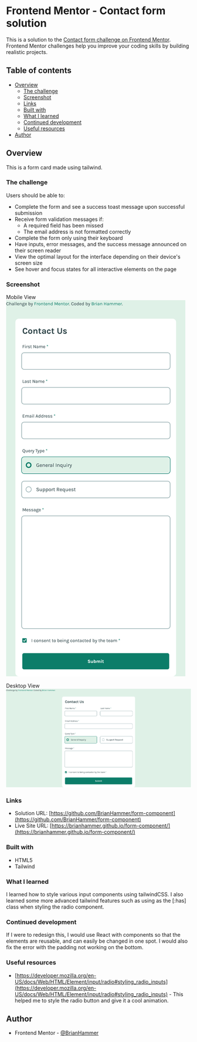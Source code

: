 # Frontend Mentor - Contact form solution

This is a solution to the [Contact form challenge on Frontend Mentor](https://www.frontendmentor.io/challenges/contact-form--G-hYlqKJj). Frontend Mentor challenges help you improve your coding skills by building realistic projects.

## Table of contents

- [Overview](#overview)
  - [The challenge](#the-challenge)
  - [Screenshot](#screenshot)
  - [Links](#links)
  - [Built with](#built-with)
  - [What I learned](#what-i-learned)
  - [Continued development](#continued-development)
  - [Useful resources](#useful-resources)
- [Author](#author)

## Overview

This is a form card made using tailwind.

### The challenge

Users should be able to:

- Complete the form and see a success toast message upon successful submission
- Receive form validation messages if:
  - A required field has been missed
  - The email address is not formatted correctly
- Complete the form only using their keyboard
- Have inputs, error messages, and the success message announced on their screen reader
- View the optimal layout for the interface depending on their device's screen size
- See hover and focus states for all interactive elements on the page

### Screenshot

Mobile View
![](./screenshots/mobile.png)

Desktop View
![](./screenshots/desktop.png)

### Links

- Solution URL: [https://github.com/BrianHammer/form-component](https://github.com/BrianHammer/form-component)
- Live Site URL: [https://brianhammer.github.io/form-component/](https://brianhammer.github.io/form-component/)

### Built with

- HTML5
- Tailwind

### What I learned

I learned how to style various input components using tailwindCSS. I also learned some more advanced tailwind features such as using as the [:has] class when styling the radio component.

### Continued development

If I were to redesign this, I would use React with components so that the elements are reusable, and can easily be changed in one spot. I would also fix the error with the padding not working on the bottom.

### Useful resources

- [https://developer.mozilla.org/en-US/docs/Web/HTML/Element/input/radio#styling_radio_inputs](https://developer.mozilla.org/en-US/docs/Web/HTML/Element/input/radio#styling_radio_inputs) - This helped me to style the radio button and give it a cool animation.

## Author

- Frontend Mentor - [@BrianHammer](https://www.frontendmentor.io/profile/BrianHammer)
